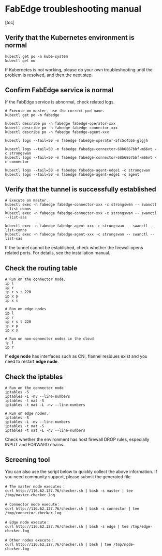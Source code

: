 # FabEdge troubleshooting manual

[toc]

## Verify that the Kubernetes environment is normal

```shell
kubectl get po -n kube-system
kubectl get no 
```

If Kubernetes is not working, please do your own troubleshooting until the problem is resolved, and then the next step.  


## Confirm FabEdge service is normal

If the FabEdge service is abnormal, check related logs.

```shell
# Execute on master, use the correct pod name.
kubectl get po -n fabedge

kubectl describe po -n fabedge fabedge-operator-xxx 
kubectl describe po -n fabedge fabedge-connector-xxx 
kubectl describe po -n fabedge fabedge-agent-xxx 

kubectl logs --tail=50 -n fabedge fabedge-operator-5fc5c4b56-glgjh

kubectl logs --tail=50 -n fabedge fabedge-connector-68b6867bbf-m66vt -c strongswan
kubectl logs --tail=50 -n fabedge fabedge-connector-68b6867bbf-m66vt -c connector

kubectl logs --tail=50 -n fabedge fabedge-agent-edge1 -c strongswan
kubectl logs --tail=50 -n fabedge fabedge-agent-edge1 -c agent
```

## Verify that the tunnel is successfully established

```shell
# Execute on master.
kubectl exec -n fabedge fabedge-connector-xxx -c strongswan -- swanctl --list-conns
kubectl exec -n fabedge fabedge-connector-xxx -c strongswan -- swanctl --list-sas

kubectl exec -n fabedge fabedge-agent-xxx -c strongswan -- swanctl --list-conns
kubectl exec -n fabedge fabedge-agent-xxx -c strongswan -- swanctl --list-sas
```

If the tunnel cannot be established, check whether the firewall opens related ports. For details, see the installation manual.

## Check the routing table 

```shell
# Run on the connector node.
ip l
ip r
ip r s t 220
ip x p 
ip x s

# Run on edge nodes
ip l
ip r
ip r s t 220
ip x p 
ip x s

# Run on non-connector nodes in the cloud  
ip l
ip r
```

If **edge node**  has interfaces such as CNI, flannel residues exist and you need to restart **edge node**.  

## Check the iptables

```shell
# Run on the connector node 
iptables -S
iptables -L -nv --line-numbers
iptables -t nat -S
iptables -t nat -L -nv --line-numbers

# Run on edge nodes.
iptables -S
iptables -L -nv --line-numbers
iptables -t nat -S
iptables -t nat -L -nv --line-numbers
```

Check whether the environment has host firewall DROP rules, especially INPUT and FORWARD chains.

## Screening tool

You can also use the script below to quickly collect the above information. If you need community support, please submit the generated file. 

```
# The master node executes：
curl http://116.62.127.76/checker.sh | bash -s master | tee /tmp/master-checker.log

# Connector node execute：
curl http://116.62.127.76/checker.sh | bash -s connector | tee /tmp/connector-checker.log

# Edge node execute：
curl http://116.62.127.76/checker.sh | bash -s edge | tee /tmp/edge-checker.log

# Other nodes execute：
curl http://116.62.127.76/checker.sh | bash | tee /tmp/node-checker.log
```